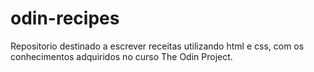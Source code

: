 # odin-recipes
Repositorio destinado a escrever receitas utilizando  html e css, com os conhecimentos adquiridos no curso The Odin Project.